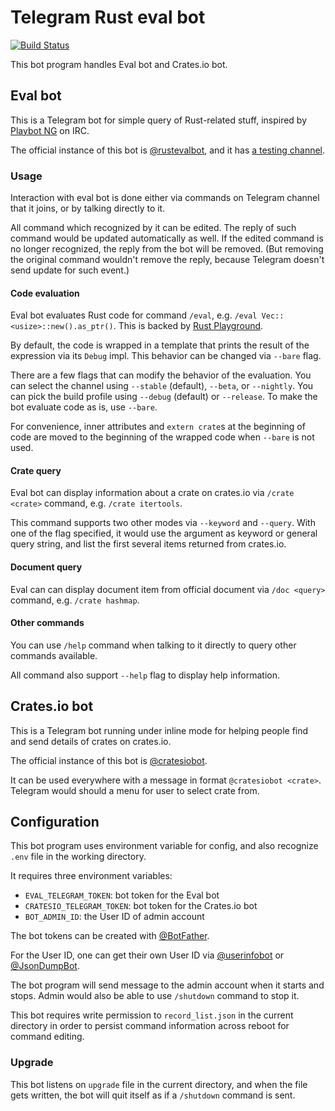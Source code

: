 # Telegram Rust eval bot

[![Build Status](https://api.travis-ci.org/upsuper/telegram-rustevalbot.svg?branch=master)](https://travis-ci.org/upsuper/telegram-rustevalbot)

This bot program handles Eval bot and Crates.io bot.

## Eval bot

This is a Telegram bot for simple query of Rust-related stuff,
inspired by [Playbot NG](https://github.com/panicbit/playbot_ng) on IRC.

The official instance of this bot is [@rustevalbot](https://t.me/rustevalbot),
and it has [a testing channel](https://t.me/rustevalbot_test).

### Usage

Interaction with eval bot is done either
via commands on Telegram channel that it joins,
or by talking directly to it.

All command which recognized by it can be edited.
The reply of such command would be updated automatically as well.
If the edited command is no longer recognized,
the reply from the bot will be removed.
(But removing the original command wouldn't remove the reply,
because Telegram doesn't send update for such event.)

#### Code evaluation

Eval bot evaluates Rust code for command `/eval`,
e.g.  `/eval Vec::<usize>::new().as_ptr()`.
This is backed by [Rust Playground](https://play.rust-lang.org/).

By default, the code is wrapped in a template that prints
the result of the expression via its `Debug` impl.
This behavior can be changed via `--bare` flag.

There are a few flags that can modify the behavior of the evaluation.
You can select the channel using
`--stable` (default), `--beta`, or `--nightly`.
You can pick the build profile using `--debug` (default) or `--release`.
To make the bot evaluate code as is, use `--bare`.

For convenience, inner attributes and `extern crate`s
at the beginning of code are moved to the beginning of the wrapped code
when `--bare` is not used.

#### Crate query

Eval bot can display information about a crate on crates.io
via `/crate <crate>` command, e.g. `/crate itertools`.

This command supports two other modes via `--keyword` and `--query`.
With one of the flag specified,
it would use the argument as keyword or general query string,
and list the first several items returned from crates.io.

#### Document query

Eval can can display document item from official document
via `/doc <query>` command, e.g. `/crate hashmap`.

#### Other commands

You can use `/help` command when talking to it directly to query other
commands available.

All command also support `--help` flag to display help information.

## Crates.io bot

This is a Telegram bot running under inline mode
for helping people find and send details of crates on crates.io.

The official instance of this bot is [@cratesiobot](https://t.me/cratesiobot).

It can be used everywhere with a message in format `@cratesiobot <crate>`.
Telegram would should a menu for user to select crate from.

## Configuration

This bot program uses environment variable for config,
and also recognize `.env` file in the working directory.

It requires three environment variables:
* `EVAL_TELEGRAM_TOKEN`: bot token for the Eval bot
* `CRATESIO_TELEGRAM_TOKEN`: bot token for the Crates.io bot
* `BOT_ADMIN_ID`: the User ID of admin account

The bot tokens can be created with [@BotFather](https://t.me/BotFather).

For the User ID, one can get their own User ID
via [@userinfobot](https://t.me/userinfobot)
or [@JsonDumpBot](https://t.me/JsonDumpBot).

The bot program will send message to the admin account when it starts and stops.
Admin would also be able to use `/shutdown` command to stop it.

This bot requires write permission to `record_list.json`
in the current directory in order to persist command information
across reboot for command editing.

### Upgrade

This bot listens on `upgrade` file in the current directory,
and when the file gets written,
the bot will quit itself as if a `/shutdown` command is sent.
